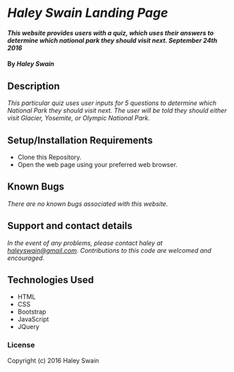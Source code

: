 # _Haley Swain Landing Page_

#### _This website provides users with a quiz, which uses their answers to determine which national park they should visit next. September 24th 2016_

#### By _**Haley Swain**_

## Description

_This particular quiz uses user inputs for 5 questions to determine which National Park they should visit next. The user will be told they should either visit Glacier, Yosemite, or Olympic National Park._

## Setup/Installation Requirements

* Clone this Repository.
* Open the web page using your preferred web browser.


## Known Bugs

_There are no known bugs associated with this website._

## Support and contact details

_In the event of any problems, please contact haley at haleyswain@gmail.com. Contributions to this code are welcomed and encouraged._

## Technologies Used

* HTML
* CSS
* Bootstrap
* JavaScript
* JQuery

### License

Copyright (c) 2016 Haley Swain
